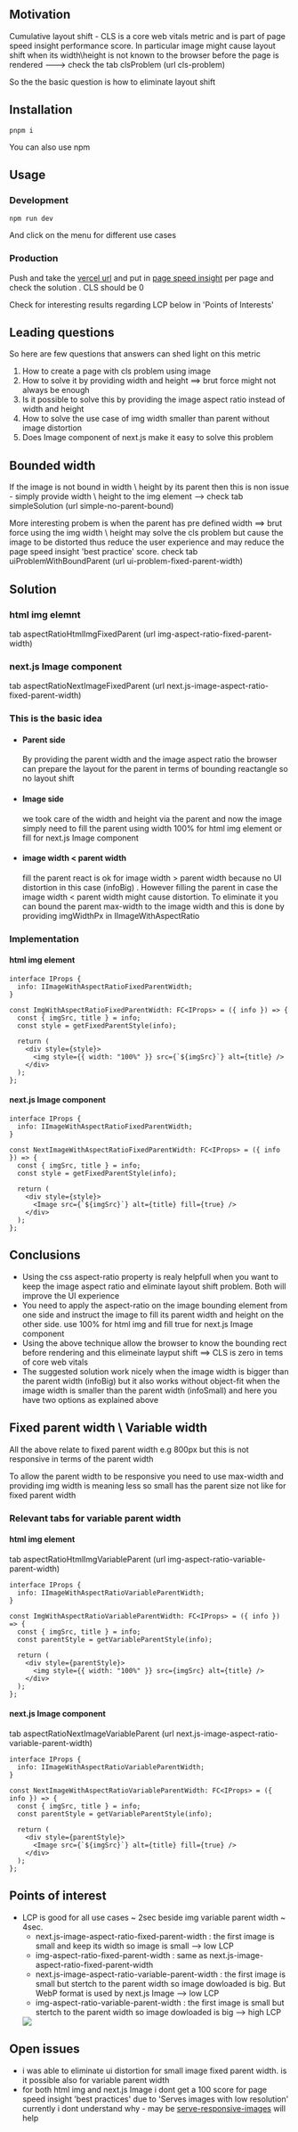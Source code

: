 <h2>Motivation</h2>
<p>Cumulative layout shift - CLS is a core web vitals metric and is part of page speed insight performance score. In particular image might cause layout shift when its width\height is not known to the browser before the page is rendered ---> check the tab clsProblem (url cls-problem)</p>
<p>So the the basic question is how to eliminate layout shift</p>

<h2>Installation</h2>

```
pnpm i
```

You can also use npm

<h2>Usage</h2>

<h3>Development</h3>

```
npm run dev
```

And click on the menu for different use cases

<h3>Production</h3>

<p>Push and take the <a href='https://core-web-vitals-cls-playground.vercel.app'>vercel url</a> and put in <a href='https://pagespeed.web.dev/'>page speed insight</a> per page and check the solution . CLS should be 0 </p>
<p>Check for interesting results regarding LCP below in 'Points of Interests'

<h2>Leading questions</h2>
So here are few questions that answers can shed light on this metric
<ol>
<li>How to create a page with cls problem using image</li>
<li>How to solve it by providing width and height ==> brut force might not always be enough</li>
<li>Is it possible to solve this by providing the image aspect ratio instead of width and height</li>
<li>How to solve the use case of img width smaller than parent without image distortion</li>
<li>Does Image component of next.js make it easy to solve this problem</li>
</ol>

<h2>Bounded width</h2>
<p>If the image is not bound in width \ height by its parent then this is non issue - simply provide width \ height to the img element --> check tab simpleSolution (url simple-no-parent-bound)</p> 
More interesting probem is when the parent has pre defined width ==> brut force using the img width \ height may solve the cls problem but cause the image to be distorted thus reduce the user experience and may reduce the page speed insight 'best practice' score. check tab uiProblemWithBoundParent (url ui-problem-fixed-parent-width)

<h2>Solution</h2>
<h3>html img elemnt</h3>
tab aspectRatioHtmlImgFixedParent (url img-aspect-ratio-fixed-parent-width)</p>
<h3>next.js Image component</h3>
tab aspectRatioNextImageFixedParent (url next.js-image-aspect-ratio-fixed-parent-width)

<h3>This is the basic idea</h3>
<ul>
<li><h4>Parent side</h4> By providing the parent width and the image aspect ratio the browser can prepare the layout for the parent in terms of bounding reactangle so no layout shift</li>
<li><h4>Image side</h4> we took care of the width and height via the parent and now the image simply need to fill the parent using width 100% for html img element or fill for next.js Image component</li>
<li><h4> image width < parent width</h4> fill the parent react is ok for image width > parent width because no UI distortion in this case (infoBig) . However filling the parent in case the image width < parent width might cause distortion. To eliminate it you can bound the parent max-width to the image width and this is done by providing imgWidthPx in IImageWithAspectRatio  </li>
</ul>

<h3>Implementation</h3>

<h4>html img element</h4>

```tsx
interface IProps {
  info: IImageWithAspectRatioFixedParentWidth;
}

const ImgWithAspectRatioFixedParentWidth: FC<IProps> = ({ info }) => {
  const { imgSrc, title } = info;
  const style = getFixedParentStyle(info);

  return (
    <div style={style}>
      <img style={{ width: "100%" }} src={`${imgSrc}`} alt={title} />
    </div>
  );
};
```

<h4>next.js Image component</h4>

```tsx
interface IProps {
  info: IImageWithAspectRatioFixedParentWidth;
}

const NextImageWithAspectRatioFixedParentWidth: FC<IProps> = ({ info }) => {
  const { imgSrc, title } = info;
  const style = getFixedParentStyle(info);

  return (
    <div style={style}>
      <Image src={`${imgSrc}`} alt={title} fill={true} />
    </div>
  );
};
```

<h2>Conclusions</h2>
<ul>
<li>Using the css aspect-ratio property is realy helpfull when you want to keep the image aspect ratio and eliminate layout shift problem. Both will improve the UI experience </li>
<li>You need to apply the aspect-ratio on the image bounding element from one side and instruct the image to fill its parent width and height on the other side. use 100% for html img and fill true for next.js Image component</li>
<li>Using the above technique allow the browser to know the bounding rect before rendering and this elimeinate layput shift ==> CLS is zero in tems of core web vitals</li>
<li>The suggested solution work nicely when the image width is bigger than the parent width (infoBig) but it also works without object-fit when the image width is smaller than the parent width (infoSmall) and here you have two options as explained above</li>
</ul>

<h2>Fixed parent width \ Variable width</h2>
<p>All the above relate to fixed parent width e.g 800px but this is not responsive in terms of the parent width</p>
<p>To allow the parent width to be responsive you need to use max-width and providing img width is meaning less so small has the parent size not like for fixed parent width</p>

<h3>Relevant tabs for variable parent width</h3>
<h4>html img element</h4>
tab aspectRatioHtmlImgVariableParent (url img-aspect-ratio-variable-parent-width)

```tsx
interface IProps {
  info: IImageWithAspectRatioVariableParentWidth;
}

const ImgWithAspectRatioVariableParentWidth: FC<IProps> = ({ info }) => {
  const { imgSrc, title } = info;
  const parentStyle = getVariableParentStyle(info);
  
  return (
    <div style={parentStyle}>
      <img style={{ width: "100%" }} src={imgSrc} alt={title} />
    </div>
  );
};
```

<h4>next.js Image component</h4>
tab aspectRatioNextImageVariableParent (url next.js-image-aspect-ratio-variable-parent-width)

```tsx
interface IProps {
  info: IImageWithAspectRatioVariableParentWidth;
}

const NextImageWithAspectRatioVariableParentWidth: FC<IProps> = ({ info }) => {
  const { imgSrc, title } = info;
  const parentStyle = getVariableParentStyle(info);

  return (
    <div style={parentStyle}>
      <Image src={`${imgSrc}`} alt={title} fill={true} />
    </div>
  );
};
```

<h2>Points of interest</h2>
<ul>
<li>LCP is good for all use cases ~ 2sec beside img variable parent width ~ 4sec.
<ul>
<li>next.js-image-aspect-ratio-fixed-parent-width : the first image is small and keep its width so image is small --> low LCP</li>
<li>img-aspect-ratio-fixed-parent-width : same as next.js-image-aspect-ratio-fixed-parent-width</li>
<li>next.js-image-aspect-ratio-variable-parent-width : the first image is small but stertch to the parent width so image dowloaded is big. But WebP format is used by next.js Image --> low LCP</li>
<li>img-aspect-ratio-variable-parent-width : the first image is small but stertch to the parent width so image dowloaded is big  --> high LCP</li>
</ul>
<img src='/figs/average-lcp.png'/>
</li>
</ul>

<h2>Open issues</h2>
<ul>
<li>i was able to eliminate ui distortion for small image fixed parent width. is it possible also for variable parent width</li>
<li>for both html img and next.js Image i dont get a 100 score for page speed insight 'best practices' due to 'Serves images with low resolution' currently i dont understand why - may be <a href='https://web.dev/articles/serve-responsive-images?utm_source=lighthouse&utm_medium=lr'>serve-responsive-images</a> will help</li>
</ul>
